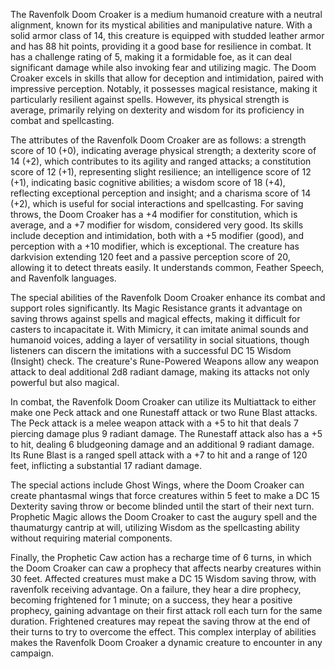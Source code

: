 The Ravenfolk Doom Croaker is a medium humanoid creature with a neutral alignment, known for its mystical abilities and manipulative nature. With a solid armor class of 14, this creature is equipped with studded leather armor and has 88 hit points, providing it a good base for resilience in combat. It has a challenge rating of 5, making it a formidable foe, as it can deal significant damage while also invoking fear and utilizing magic. The Doom Croaker excels in skills that allow for deception and intimidation, paired with impressive perception. Notably, it possesses magical resistance, making it particularly resilient against spells. However, its physical strength is average, primarily relying on dexterity and wisdom for its proficiency in combat and spellcasting.

The attributes of the Ravenfolk Doom Croaker are as follows: a strength score of 10 (+0), indicating average physical strength; a dexterity score of 14 (+2), which contributes to its agility and ranged attacks; a constitution score of 12 (+1), representing slight resilience; an intelligence score of 12 (+1), indicating basic cognitive abilities; a wisdom score of 18 (+4), reflecting exceptional perception and insight; and a charisma score of 14 (+2), which is useful for social interactions and spellcasting. For saving throws, the Doom Croaker has a +4 modifier for constitution, which is average, and a +7 modifier for wisdom, considered very good. Its skills include deception and intimidation, both with a +5 modifier (good), and perception with a +10 modifier, which is exceptional. The creature has darkvision extending 120 feet and a passive perception score of 20, allowing it to detect threats easily. It understands common, Feather Speech, and Ravenfolk languages.

The special abilities of the Ravenfolk Doom Croaker enhance its combat and support roles significantly. Its Magic Resistance grants it advantage on saving throws against spells and magical effects, making it difficult for casters to incapacitate it. With Mimicry, it can imitate animal sounds and humanoid voices, adding a layer of versatility in social situations, though listeners can discern the imitations with a successful DC 15 Wisdom (Insight) check. The creature's Rune-Powered Weapons allow any weapon attack to deal additional 2d8 radiant damage, making its attacks not only powerful but also magical.

In combat, the Ravenfolk Doom Croaker can utilize its Multiattack to either make one Peck attack and one Runestaff attack or two Rune Blast attacks. The Peck attack is a melee weapon attack with a +5 to hit that deals 7 piercing damage plus 9 radiant damage. The Runestaff attack also has a +5 to hit, dealing 6 bludgeoning damage and an additional 9 radiant damage. Its Rune Blast is a ranged spell attack with a +7 to hit and a range of 120 feet, inflicting a substantial 17 radiant damage.

The special actions include Ghost Wings, where the Doom Croaker can create phantasmal wings that force creatures within 5 feet to make a DC 15 Dexterity saving throw or become blinded until the start of their next turn. Prophetic Magic allows the Doom Croaker to cast the augury spell and the thaumaturgy cantrip at will, utilizing Wisdom as the spellcasting ability without requiring material components. 

Finally, the Prophetic Caw action has a recharge time of 6 turns, in which the Doom Croaker can caw a prophecy that affects nearby creatures within 30 feet. Affected creatures must make a DC 15 Wisdom saving throw, with ravenfolk receiving advantage. On a failure, they hear a dire prophecy, becoming frightened for 1 minute; on a success, they hear a positive prophecy, gaining advantage on their first attack roll each turn for the same duration. Frightened creatures may repeat the saving throw at the end of their turns to try to overcome the effect. This complex interplay of abilities makes the Ravenfolk Doom Croaker a dynamic creature to encounter in any campaign.